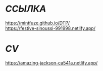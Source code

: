 # *ССЫЛКА*

https://mintfuze.github.io/DTP/  
https://festive-sinoussi-991998.netlify.app/  
  
  # *CV*  
    
  https://amazing-jackson-ca541a.netlify.app/
  
